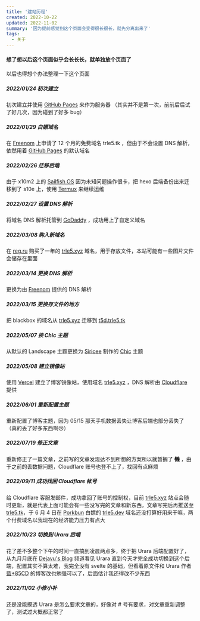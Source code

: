 ```yaml
---
title: '建站历程'
created: 2022-10-22
updated: 2022-11-02
summary: '因为提前感觉到这个页面会变得很长很长，就先分离出来了'
tags:
  - 关于
---
```


#### 想了想以后这个页面似乎会长长长，就单独放个页面了 

以后也得想个办法整理一下这个页面

##### 2022/01/24 初次建立

初次建立并使用 [GitHub Pages](https://github.io/) 来作为服务器 （其实并不是第一次，前前后后试了好几次，因为碰到了好多 bug）

##### 2022/01/29 白嫖域名

在 [Freenom](https://freenom.com/) 上申请了 12 个月的免费域名 trle5.tk ，但由于不会设置 DNS 解析，依然用着 [GitHub Pages](https://github.io/) 的默认域名 

##### 2022/02/26 迁移后端

由于 x10m2 上的 [Sailfish OS](https://sailfishos.org/) 因为未知问题操作很卡，把 hexo 后端备份出来迁移到了 s10e 上，使用 [Termux](https://play.google.com/store/apps/details?id=com.termux) 来继续运维 

##### 2022/02/27 设置 DNS 解析

将域名 DNS 解析托管到 [GoDaddy](https://godaddy.com/) ，成功用上了自定义域名

##### 2022/03/08 购入新域名

在 [reg.ru](https://reg.ru/) 购买了一年的 [trle5.xyz](https://trle5.xyz/) 域名，用于存放文件，本站可能有一些图片文件会储存在里面

##### 2022/03/14 更换 DNS 解析

更换为由 [Freenom](https://freenom.com/) 提供的 DNS 解析

##### 2022/03/15 更换存文件的地方

把 blackbox 的域名从 [trle5.xyz](https://trle5.xyz/) 迁移到 [t5d.trle5.tk](https://t5d.trle5.tk/)

##### 2022/05/07 换 Chic 主题

从默认的 Landscape 主题更换为 [Siricee](https://github.com/Siricee/) 制作的 [Chic](https://github.com/Siricee/hexo-theme-Chic/) 主题

##### 2022/05/08 建立镜像站

使用 [Vercel](https://vercel.com/) 建立了博客镜像站，使用域名 [trle5.xyz](https://trle5.xyz/) ，DNS 解析由 [Cloudflare](https://cloudflare.com/) 提供

##### 2022/06/01 重新配置主题

重新配置了博客主题，因为 05/15 那天手机数据丢失让博客后端也部分丢失了 （真的丢了好多东西啊😢）

##### 2022/07/19 修正文章

重新修正了一篇文章，之前写的文章发现达不到所想的方案所以就暂搁了 ~~**懒**~~ ，由于之前的丢数据问题，Cloudflare 账号也登不上了，找回有点麻烦

##### 2022/09/11 成功找回 Cloudflare 帐号

给 Cloudflare 客服发邮件，成功拿回了账号的控制权，目前 [trle5.xyz](https://trle5.xyz/) 站点会随时更新，就是代表上面可能会有一些没写完的文章和新东西，文章写完后再推送至 [trle5.tk](https://trle5.tk/)，于 6 月 4 日在 [Porkbun](https://porkbun.com/) 白嫖的 [trle5.dev](https://trle5.dev/) 域名还没打算好用来干嘛，两个付费域名以我现在的经济能力压力有点大

##### 2022/10/23 切换到 Urara 后端

花了差不多整个下午的时间一直搞到凌晨两点多，终于把 Urara 后端配置好了，从九月月底在 [Dejavu's Blog](https://t.me/dejavuBlog/2069/) 频道看见 Urara 直到今天才完全成功切换到这个后端，配置其实不算太难，我完全没有 svelte 的基础，但看着原文件和 Urara 作者 [藍+85CD](https://kwaa.dev/) 的博客改也勉强可以了，后面估计我还得改不少东西

##### 2022/11/02 小修小补

还是没能摸透 Urara 是怎么要求文章的，好像对 # 号有要求，对文章重新调整了，测试过大概都正常了
